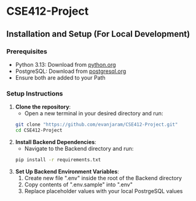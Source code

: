 # CSE412-Project

## Installation and Setup (For Local Development)

### Prerequisites
- Python 3.13: Download from [python.org](https://www.python.org/downloads/)
- PostgreSQL: Download from [postgresql.org](https://www.postgresql.org/download/)
- Ensure both are added to your Path

### Setup Instructions
1. **Clone the repository**:
    - Open a new terminal in your desired directory and run:
   ```bash
   git clone "https://github.com/evanjaram/CSE412-Project.git"
   cd CSE412-Project
   ```
2. **Install Backend Dependencies**:
    - Navigate to the Backend directory and run:
    ```bash
    pip install -r requirements.txt
    ```
3. **Set Up Backend Environment Variables**:
    1. Create new file ".env" inside the root of the Backend directory
    2. Copy contents of ".env.sample" into ".env"
    3. Replace placeholder values with your local PostrgeSQL values
